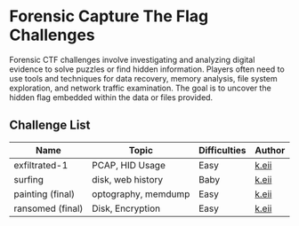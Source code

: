 # Forensic Capture The Flag Challenges

Forensic CTF challenges involve investigating and analyzing digital evidence to solve puzzles or find hidden information. Players often need to use tools and techniques for data recovery, memory analysis, file system exploration, and network traffic examination. The goal is to uncover the hidden flag embedded within the data or files provided.

## Challenge List

| Name  | Topic           | Difficulties | Author |
|-------|-----------------|--------------|--------|
| exfiltrated-1 | PCAP, HID Usage    | Easy         | [k.eii](https://github.com/jonscafe)  |
| surfing | disk, web history    | Baby         | [k.eii](https://github.com/jonscafe)  |
| painting (final) | optography, memdump    | Easy         | [k.eii](https://github.com/jonscafe)  |
| ransomed (final) | Disk, Encryption | Easy | [k.eii](https://github.com/jonscafe) |
